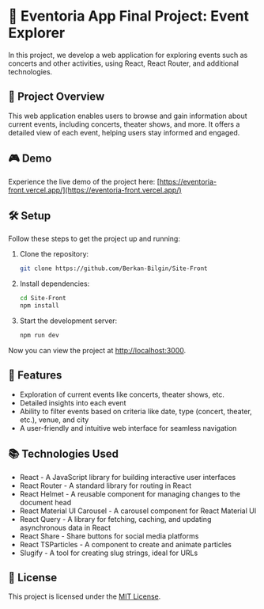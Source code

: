 # 🎵 Eventoria App Final Project: Event Explorer

In this project, we develop a web application for exploring events such as concerts and other activities, using React, React Router, and additional technologies.

## 🌠 Project Overview

This web application enables users to browse and gain information about current events, including concerts, theater shows, and more. It offers a detailed view of each event, helping users stay informed and engaged.

## 🎮 Demo

Experience the live demo of the project here: [https://eventoria-front.vercel.app/](https://eventoria-front.vercel.app/)

## 🛠 Setup

Follow these steps to get the project up and running:

1. Clone the repository:

   ```bash
   git clone https://github.com/Berkan-Bilgin/Site-Front
   ```

2. Install dependencies:

   ```bash
   cd Site-Front
   npm install
   ```

3. Start the development server:

   ```bash
   npm run dev
   ```

Now you can view the project at [http://localhost:3000](http://localhost:3000).

## 🎯 Features

- Exploration of current events like concerts, theater shows, etc.
- Detailed insights into each event
- Ability to filter events based on criteria like date, type (concert, theater, etc.), venue, and city
- A user-friendly and intuitive web interface for seamless navigation

## 📚 Technologies Used

- React - A JavaScript library for building interactive user interfaces
- React Router - A standard library for routing in React
- React Helmet - A reusable component for managing changes to the document head
- React Material UI Carousel - A carousel component for React Material UI
- React Query - A library for fetching, caching, and updating asynchronous data in React
- React Share - Share buttons for social media platforms
- React TSParticles - A component to create and animate particles
- Slugify - A tool for creating slug strings, ideal for URLs

## 📄 License

This project is licensed under the [MIT License](LICENSE).
